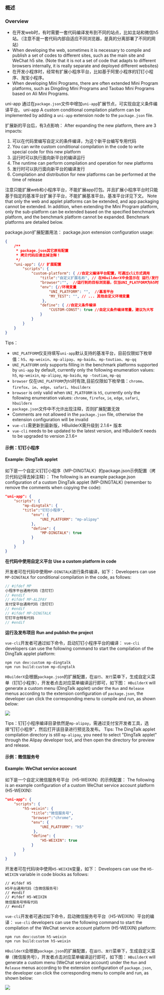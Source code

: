 ### 概述
### Overview

- 在开发web时，有时需要一套代码编译发布到不同的站点，比如主站和微信h5站。（注意不是一套代码内部自适应不同浏览器，是真的分离部署了不同的网站）
- When developing the web, sometimes it is necessary to compile and publish a set of codes to different sites, such as the main site and WeChat h5 site. (Note that it is not a set of code that adapts to different browsers internally, it is really separate and deployed different websites)
- 在开发小程序时，经常有扩展小程序平台，比如基于阿里小程序的钉钉小程序、淘宝小程序。
- When developing Mini Programs, there are often extended Mini Program platforms, such as Dingding Mini Programs and Taobao Mini Programs based on Ali Mini Programs.

uni-app 通过在`package.json`文件中增加`uni-app`扩展节点，可实现自定义条件编译平台。
uni-app A custom conditional compilation platform can be implemented by adding a `uni-app` extension node to the `package.json` file.

扩展新的平台后，有3点影响：
After expanding the new platform, there are 3 impacts:
1. 可以在代码里编写自定义的条件编译，为这个新平台编写专用代码
1. You can write custom conditional compilation in the code to write special code for this new platform
2. 运行时可以执行面向新平台的编译运行
2. The runtime can perform compilation and operation for new platforms
3. 发行时可以执行面向新平台的编译发行
3. Compilation and distribution for new platforms can be performed at the time of release

注意只能扩展web和小程序平台，不能扩展app打包。并且扩展小程序平台时只能基于指定的基准平台扩展子平台，不能扩展基准平台。基准平台详见下文。
Note that only the web and applet platforms can be extended, and app packaging cannot be extended. In addition, when extending the Mini Program platform, only the sub-platform can be extended based on the specified benchmark platform, and the benchmark platform cannot be expanded. Benchmark platforms are detailed below.


package.json扩展配置用法：
package.json extension configuration usage:

```json
{
    /**
     * package.json其它原有配置 
     * 拷贝代码后请去掉注释！
     */
    "uni-app": {// 扩展配置
        "scripts": {
            "custom-platform": { //自定义编译平台配置，可通过cli方式调用
                "title":"自定义扩展名称", // 在HBuilderX中会显示在 运行/发行 菜单中
                "browser":"",  //运行到的目标浏览器，仅当UNI_PLATFORM为h5时有效
                "env": {//环境变量
                    "UNI_PLATFORM": "",  //基准平台
                    "MY_TEST": "", // ... 其他自定义环境变量
                 },
                "define": { //自定义条件编译
                    "CUSTOM-CONST": true //自定义条件编译常量，建议为大写
                }
            }
        }    
    }
}


```

Tips：

- `UNI_PLATFORM`仅支持填写`uni-app`默认支持的基准平台，目前仅限如下枚举值：`h5`、`mp-weixin`、`mp-alipay`、`mp-baidu`、`mp-toutiao`、`mp-qq`
- `UNI_PLATFORM` only supports filling in the benchmark platforms supported by `uni-app` by default, currently only the following enumeration values: `h5`, `mp-weixin`, `mp-alipay`, `mp-baidu`, `mp -toutiao`, `mp-qq`
- `browser` 仅在`UNI_PLATFORM`为`h5`时有效,目前仅限如下枚举值：`chrome`、`firefox`、`ie`、`edge`、`safari`、`hbuilderx`
- `browser` is only valid when `UNI_PLATFORM` is `h5`, currently only the following enumeration values: `chrome`, `firefox`, `ie`, `edge`, `safari`, `hbuilderx`
- `package.json`文件中不允许出现注释，否则扩展配置无效
- Comments are not allowed in the `package.json` file, otherwise the extension configuration will be invalid
- `vue-cli`需更新到最新版，HBuilderX需升级到 2.1.6+ 版本
- `vue-cli` needs to be updated to the latest version, and HBuilderX needs to be upgraded to version 2.1.6+

#### 示例：钉钉小程序
#### Example: DingTalk applet

如下是一个自定义钉钉小程序（MP-DINGTALK）的package.json示例配置（拷贝代码记得去掉注释）：
The following is an example package.json configuration of a custom DingTalk applet (MP-DINGTALK) (remember to remove the comments when copying the code):

```json
"uni-app": {
	"scripts": {
		"mp-dingtalk": { 
		"title":"钉钉小程序", 
			"env": { 
				"UNI_PLATFORM": "mp-alipay" 
			},
			"define": { 
				"MP-DINGTALK": true 
			}
		}
	}
}
```

**在代码中使用自定义平台**
**Use a custom platform in code**

开发者可在代码中使用`MP-DINGTALK`进行条件编译，如下：
Developers can use `MP-DINGTALK` for conditional compilation in the code, as follows:
```javascript
// #ifdef MP
小程序平台通用代码（含钉钉）
// #endif
// #ifdef MP-ALIPAY
支付宝平台通用代码（含钉钉）
// #endif
// #ifdef MP-DINGTALK
钉钉平台特有代码
// #endif
```

**运行及发布项目**
**Run and publish the project**

`vue-cli`开发者可通过如下命令，启动钉钉小程序平台的编译：
`vue-cli` developers can use the following command to start the compilation of the DingTalk applet platform:
```
npm run dev:custom mp-dingtalk 
npm run build:custom mp-dingtalk
```

`HBuilderX`会根据`package.json`的扩展配置，在`运行`、`发行`菜单下，生成自定义菜单（钉钉小程序），开发者点击对应菜单编译运行即可，如下图：
`HBuilderX` will generate a custom menu (DingTalk applet) under the `Run` and `Release` menus according to the extension configuration of `package.json`, the developer can click the corresponding menu to compile and run, as shown below:

![](https://img.cdn.aliyun.dcloud.net.cn/guide/uniapp/package-dingding.png)

Tips：钉钉小程序编译目录依然是`mp-alipay`，需通过支付宝开发者工具，选择“钉钉小程序”，然后打开该目录进行预览及发布。
Tips: The DingTalk applet compilation directory is still `mp-alipay`, you need to select "DingTalk applet" through the Alipay developer tool, and then open the directory for preview and release.

#### 示例：微信服务号
#### Example: WeChat service account

如下是一个自定义微信服务号平台（H5-WEIXIN）的示例配置：
The following is an example configuration of a custom WeChat service account platform (H5-WEIXIN):
 
```json
"uni-app": {
    "scripts": {
        "h5-weixin": { 
            "title":"微信服务号",
            "browser":"chrome",  
            "env": {
                "UNI_PLATFORM": "h5"  
             },
            "define": { 
                "H5-WEIXIN": true 
            }
        }
    }    
}
```

开发者可在代码块中使用`H5-WEIXIN`变量，如下：
Developers can use the `H5-WEIXIN` variable in code blocks as follows:

```
// #ifdef H5
H5平台通用代码（含微信服务号）
// #endif
// #ifdef H5-WEIXIN
微信服务号特有代码
// #endif
```

`vue-cli`开发者可通过如下命令，启动微信服务号平台（H5-WEIXIN）平台的编译：
`vue-cli` developers can use the following command to start the compilation of the WeChat service account platform (H5-WEIXIN) platform:
```
npm run dev:custom h5-weixin 
npm run build:custom h5-weixin
```

`HBuilderX`会根据`package.json`的扩展配置，在`运行`、`发行`菜单下，生成自定义菜单（微信服务号），开发者点击对应菜单编译运行即可，如下图：
`HBuilderX` will generate a custom menu (WeChat service account) under the `Run` and `Release` menus according to the extension configuration of `package.json`, the developer can click the corresponding menu to compile and run, as shown below:

![](https://img.cdn.aliyun.dcloud.net.cn/guide/uniapp/package-h5-weixin.png)
